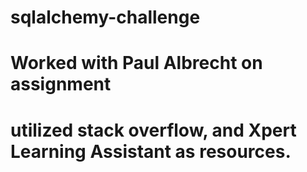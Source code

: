 # sqlalchemy-challenge

# Worked with Paul Albrecht on assignment

# utilized stack overflow, and Xpert Learning Assistant as resources.
